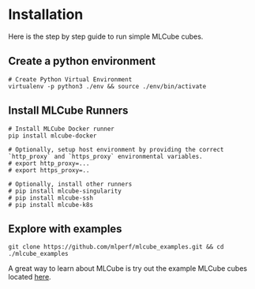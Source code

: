 # Installation

Here is the step by step guide to run simple MLCube cubes.

## Create a python environment
```
# Create Python Virtual Environment
virtualenv -p python3 ./env && source ./env/bin/activate
```

## Install MLCube Runners
```
# Install MLCube Docker runner 
pip install mlcube-docker

# Optionally, setup host environment by providing the correct `http_proxy` and `https_proxy` environmental variables.
# export http_proxy=...
# export https_proxy=..

# Optionally, install other runners
# pip install mlcube-singularity
# pip install mlcube-ssh
# pip install mlcube-k8s
``` 

## Explore with examples
```
git clone https://github.com/mlperf/mlcube_examples.git && cd ./mlcube_examples
```
A great way to learn about MLCube is try out the example MLCube cubes located [here](https://github.com/mlperf/mlcube_examples).

